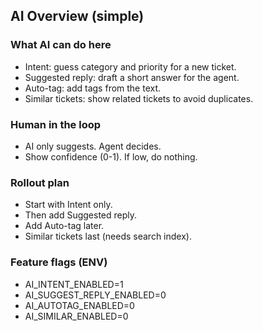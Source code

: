 ## AI Overview (simple)

### What AI can do here
- Intent: guess category and priority for a new ticket.
- Suggested reply: draft a short answer for the agent.
- Auto-tag: add tags from the text.
- Similar tickets: show related tickets to avoid duplicates.

### Human in the loop
- AI only suggests. Agent decides.
- Show confidence (0-1). If low, do nothing.

### Rollout plan
- Start with Intent only.
- Then add Suggested reply.
- Add Auto-tag later.
- Similar tickets last (needs search index).

### Feature flags (ENV)
- AI_INTENT_ENABLED=1
- AI_SUGGEST_REPLY_ENABLED=0
- AI_AUTOTAG_ENABLED=0
- AI_SIMILAR_ENABLED=0


